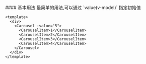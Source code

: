 <cn>
#### 基本用法
最简单的用法,可以通过 `value(v-model)` 指定初始值
</cn>

```tpl
<template>
  <div>
    <Carousel :value="5">
      <CarouselItem>1</CarouselItem>
      <CarouselItem>2</CarouselItem>
      <CarouselItem>3</CarouselItem>
      <CarouselItem>4</CarouselItem>
    </Carousel>  
  </div>
</template>
```